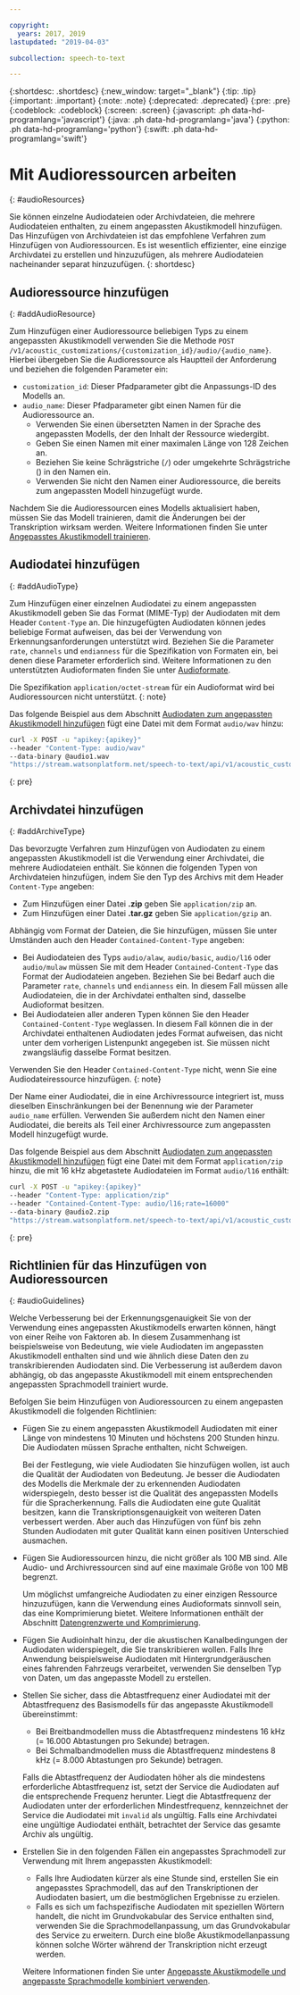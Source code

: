 ```yaml
---

copyright:
  years: 2017, 2019
lastupdated: "2019-04-03"

subcollection: speech-to-text

---
```


{:shortdesc: .shortdesc}
{:new_window: target="_blank"}
{:tip: .tip}
{:important: .important}
{:note: .note}
{:deprecated: .deprecated}
{:pre: .pre}
{:codeblock: .codeblock}
{:screen: .screen}
{:javascript: .ph data-hd-programlang='javascript'}
{:java: .ph data-hd-programlang='java'}
{:python: .ph data-hd-programlang='python'}
{:swift: .ph data-hd-programlang='swift'}

# Mit Audioressourcen arbeiten
{: #audioResources}

Sie können einzelne Audiodateien oder Archivdateien, die mehrere Audiodateien enthalten, zu einem angepassten Akustikmodell hinzufügen. Das Hinzufügen von Archivdateien ist das empfohlene Verfahren zum Hinzufügen von Audioressourcen. Es ist wesentlich effizienter, eine einzige Archivdatei zu erstellen und hinzuzufügen, als mehrere Audiodateien nacheinander separat hinzuzufügen.
{: shortdesc}

## Audioressource hinzufügen
{: #addAudioResource}

Zum Hinzufügen einer Audioressource beliebigen Typs zu einem angepassten Akustikmodell verwenden Sie die Methode `POST /v1/acoustic_customizations/{customization_id}/audio/{audio_name}`. Hierbei übergeben Sie die Audioressource als Hauptteil der Anforderung und beziehen die folgenden Parameter ein:

-   `customization_id`: Dieser Pfadparameter gibt die Anpassungs-ID des Modells an.
-   `audio_name`: Dieser Pfadparameter gibt einen Namen für die Audioressource an.
    -   Verwenden Sie einen übersetzten Namen in der Sprache des angepassten Modells, der den Inhalt der Ressource wiedergibt.
    -   Geben Sie einen Namen mit einer maximalen Länge von 128 Zeichen an.
    -   Beziehen Sie keine Schrägstriche (`/`) oder umgekehrte Schrägstriche (\) in den Namen ein.
    -   Verwenden Sie nicht den Namen einer Audioressource, die bereits zum angepassten Modell hinzugefügt wurde.

Nachdem Sie die Audioressourcen eines Modells aktualisiert haben, müssen Sie das Modell trainieren, damit die Änderungen bei der Transkription wirksam werden. Weitere Informationen finden Sie unter [Angepasstes Akustikmodell trainieren](/docs/services/speech-to-text/acoustic-create.html#trainModel-acoustic).

## Audiodatei hinzufügen
{: #addAudioType}

Zum Hinzufügen einer einzelnen Audiodatei zu einem angepassten Akustikmodell geben Sie das Format (MIME-Typ) der Audiodaten mit dem Header `Content-Type` an. Die hinzugefügten Audiodaten können jedes beliebige Format aufweisen, das bei der Verwendung von Erkennungsanforderungen unterstützt wird. Beziehen Sie die Parameter `rate`, `channels` und `endianness` für die Spezifikation von Formaten ein, bei denen diese Parameter erforderlich sind. Weitere Informationen zu den unterstützten Audioformaten finden Sie unter [Audioformate](/docs/services/speech-to-text/audio-formats.html).

Die Spezifikation `application/octet-stream` für ein Audioformat wird bei Audioressourcen nicht unterstützt.
{: note}

Das folgende Beispiel aus dem Abschnitt [Audiodaten zum angepassten Akustikmodell hinzufügen](/docs/services/speech-to-text/acoustic-create.html#addAudio) fügt eine Datei mit dem Format `audio/wav` hinzu:

```bash
curl -X POST -u "apikey:{apikey}"
--header "Content-Type: audio/wav"
--data-binary @audio1.wav
"https://stream.watsonplatform.net/speech-to-text/api/v1/acoustic_customizations/{customization_id}/audio/audio1"
```
{: pre}

## Archivdatei hinzufügen
{: #addArchiveType}

Das bevorzugte Verfahren zum Hinzufügen von Audiodaten zu einem angepassten Akustikmodell ist die Verwendung einer Archivdatei, die mehrere Audiodateien enthält. Sie können die folgenden Typen von Archivdateien hinzufügen, indem Sie den Typ des Archivs mit dem Header `Content-Type` angeben:

-   Zum Hinzufügen einer Datei **.zip** geben Sie `application/zip` an.
-   Zum Hinzufügen einer Datei **.tar.gz** geben Sie `application/gzip` an.

Abhängig vom Format der Dateien, die Sie hinzufügen, müssen Sie unter Umständen auch den Header `Contained-Content-Type` angeben:

-   Bei Audiodateien des Typs `audio/alaw`, `audio/basic`, `audio/l16` oder `audio/mulaw` müssen Sie mit dem Header `Contained-Content-Type` das Format der Audiodateien angeben. Beziehen Sie bei Bedarf auch die Parameter `rate`, `channels` und `endianness` ein. In diesem Fall müssen alle Audiodateien, die in der Archivdatei enthalten sind, dasselbe Audioformat besitzen.
-   Bei Audiodateien aller anderen Typen können Sie den Header `Contained-Content-Type` weglassen. In diesem Fall können die in der Archivdatei enthaltenen Audiodaten jedes Format aufweisen, das nicht unter dem vorherigen Listenpunkt angegeben ist. Sie müssen nicht zwangsläufig dasselbe Format besitzen.

Verwenden Sie den Header `Contained-Content-Type` nicht, wenn Sie eine Audiodateiressource hinzufügen.
{: note}

Der Name einer Audiodatei, die in eine Archivressource integriert ist, muss dieselben Einschränkungen bei der Benennung wie der Parameter `audio_name` erfüllen. Verwenden Sie außerdem nicht den Namen einer Audiodatei, die bereits als Teil einer Archivressource zum angepassten Modell hinzugefügt wurde.

Das folgende Beispiel aus dem Abschnitt [Audiodaten zum angepassten Akustikmodell hinzufügen](/docs/services/speech-to-text/acoustic-create.html#addAudio) fügt eine Datei mit dem Format `application/zip` hinzu, die mit 16 kHz abgetastete Audiodateien im Format `audio/l16` enthält:

```bash
curl -X POST -u "apikey:{apikey}"
--header "Content-Type: application/zip"
--header "Contained-Content-Type: audio/l16;rate=16000"
--data-binary @audio2.zip
"https://stream.watsonplatform.net/speech-to-text/api/v1/acoustic_customizations/{customization_id}/audio/audio2"
```
{: pre}

## Richtlinien für das Hinzufügen von Audioressourcen
{: #audioGuidelines}

Welche Verbesserung bei der Erkennungsgenauigkeit Sie von der Verwendung eines angepassten Akustikmodells erwarten können, hängt von einer Reihe von Faktoren ab. In diesem Zusammenhang ist beispielsweise von Bedeutung, wie viele Audiodaten im angepassten Akustikmodell enthalten sind und wie ähnlich diese Daten den zu transkribierenden Audiodaten sind. Die Verbesserung ist außerdem davon abhängig, ob das angepasste Akustikmodell mit einem entsprechenden angepassten Sprachmodell trainiert wurde.

Befolgen Sie beim Hinzufügen von Audioressourcen zu einem angepasten Akustikmodell die folgenden Richtlinien:

-   Fügen Sie zu einem angepassten Akustikmodell Audiodaten mit einer Länge von mindestens 10 Minuten und höchstens 200 Stunden hinzu. Die Audiodaten müssen Sprache enthalten, nicht Schweigen.

    Bei der Festlegung, wie viele Audiodaten Sie hinzufügen wollen, ist auch die Qualität der Audiodaten von Bedeutung. Je besser die Audiodaten des Modells die Merkmale der zu erkennenden Audiodaten widerspiegeln, desto besser ist die Qualität des angepassten Modells für die Spracherkennung. Falls die Audiodaten eine gute Qualität besitzen, kann die Transkriptionsgenauigkeit von weiteren Daten verbessert werden. Aber auch das Hinzufügen von fünf bis zehn Stunden Audiodaten mit guter Qualität kann einen positiven Unterschied ausmachen.
-   Fügen Sie Audioressourcen hinzu, die nicht größer als 100 MB sind. Alle Audio- und Archivressourcen sind auf eine maximale Größe von 100 MB begrenzt.

    Um möglichst umfangreiche Audiodaten zu einer einzigen Ressource hinzuzufügen, kann die Verwendung eines Audioformats sinnvoll sein, das eine Komprimierung bietet. Weitere Informationen enthält der Abschnitt [Datengrenzwerte und Komprimierung](/docs/services/speech-to-text/audio-formats.html#limits).
-   Fügen Sie Audioinhalt hinzu, der die akustischen Kanalbedingungen der Audiodaten widerspiegelt, die Sie transkribieren wollen. Falls Ihre Anwendung beispielsweise Audiodaten mit Hintergrundgeräuschen eines fahrenden Fahrzeugs verarbeitet, verwenden Sie denselben Typ von Daten, um das angepasste Modell zu erstellen.
-   Stellen Sie sicher, dass die Abtastfrequenz einer Audiodatei mit der Abtastfrequenz des Basismodells für das angepasste Akustikmodell übereinstimmt:
    -   Bei Breitbandmodellen muss die Abtastfrequenz mindestens 16 kHz (= 16.000 Abtastungen pro Sekunde) betragen.
    -   Bei Schmalbandmodellen muss die Abtastfrequenz mindestens 8 kHz (= 8.000 Abtastungen pro Sekunde) betragen.

    Falls die Abtastfrequenz der Audiodaten höher als die mindestens erforderliche Abtastfrequenz ist, setzt der Service die Audiodaten auf die entsprechende Frequenz herunter. Liegt die Abtastfrequenz der Audiodaten unter der erforderlichen Mindestfrequenz, kennzeichnet der Service die Audiodatei mit `invalid` als ungültig. Falls eine Archivdatei eine ungültige Audiodatei enthält, betrachtet der Service das gesamte Archiv als ungültig.
-   Erstellen Sie in den folgenden Fällen ein angepasstes Sprachmodell zur Verwendung mit Ihrem angepassten Akustikmodell:
    -   Falls Ihre Audiodaten kürzer als eine Stunde sind, erstellen Sie ein angepasstes Sprachmodell, das auf den Transkriptionen der Audiodaten basiert, um die bestmöglichen Ergebnisse zu erzielen.
    -   Falls es sich um fachspezifische Audiodaten mit speziellen Wörtern handelt, die nicht im Grundvokabular des Service enthalten sind, verwenden Sie die Sprachmodellanpassung, um das Grundvokabular des Service zu erweitern. Durch eine bloße Akustikmodellanpassung können solche Wörter während der Transkription nicht erzeugt werden.

    Weitere Informationen finden Sie unter [Angepasste Akustikmodelle und angepasste Sprachmodelle kombiniert verwenden](/docs/services/speech-to-text/acoustic-both.html).
